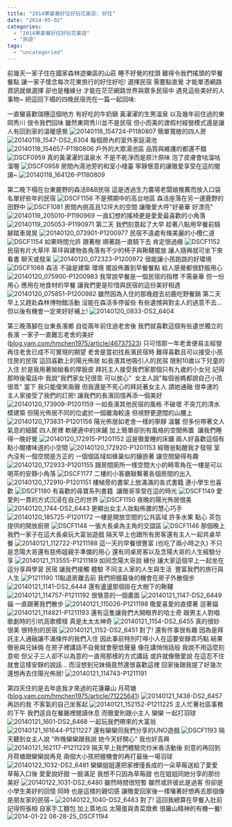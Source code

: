 ```yaml
---
title: "2014寒豪華好住好玩花東遊: 好住"
date: "2014-05-02"
categories: 
  - "2014寒豪華好住好玩花東遊"
  - "旅遊"
tags: 
  - "uncategoried"
---
```


前幾天一家子住在國家森林遊樂區的山莊 睡不好覺的枕頭 難得令我們搖頭的早餐餐點 讓一家子懷念每次花東旅行的好住好吃! 選擇民宿 需要點直覺 才能單憑網路資訊就做選擇 卻也是種緣分 才能在茫茫網路世界與眾多民宿中 遇見這些美好的人事物~ 把這回下榻的四晚民宿兜在一篇一起回味:

一直蠻喜歡瑞穗這個地方 有好吃的牛奶鍋 黃濯濯的生男溫泉 以及幾年前住過的東岡秀川 很令我們回味 雖然東岡秀川並不是民宿 但小而美的渡假村經營模式還是讓人有回到家的溫暖感覺 ![20140118_154724-P1180807](images/12110966354_6f1ca66e87.jpg) 簡單寬敞的四人房 ![20140118_1547-DS2_6304](images/12110880453_fcea36cdce.jpg) 每個房內的室外家庭湯池 ![20140118_154657-P1180806](images/12111239336_f95b2026c7.jpg) 戶外的大眾湯池區 品質與維護的都還不錯 ![DSCF0959](images/12110879473_a94d808487.jpg) 真的黃濯濯的溫泉水 不是不乾淨而是原汁原味 泡了皮膚會咕溜咕溜喔 ![DSCF0958](images/12110578565_8c0dcb1733.jpg) 房間內湯池旁的和室小棧臺 寧靜愜意的讓徹愛享受在這的閱讀~ ![20140118_164126-P1180809](images/12110964164_5bb56b09e4.jpg) 

第二晚下榻在台東鹿野的森活B&B民宿 這是透過生力農場老闆娘推薦而放入口袋名單好些年的民宿 ![DSCF1156](images/12198379105_c89f95f30d.jpg) 不是預期中的高台地區 森活座落在另一邊鹿野的田野中 ![DSCF1081](images/12198381325_4a45a1f86e.jpg) 房間內挑高且12坪大的空間 讓徹愛大呼"好豪華 好漂亮" ![20140119_205010-P1190969](images/12111442334_b59094d7aa.jpg) 一直幻想的搖椅更是愛愛最喜歡的小角落 ![20140119_205053-P1190971](images/12111715506_87139ca389.jpg) 第二天 我們刻意起了大早 趁著八點用早餐前騎腳踏車晃晃 ![20140120_073901-P1200977](images/12198798164_9764419580.jpg) 民宿不遠處有條美麗的小欖仁道 ![DSCF1154](images/12199003626_0a68d19813.jpg) 如果時間允許 跟著樹 順著路一直騎下去 肯定很過癮 ![DSCF1152](images/12198797004_2acb96f631.jpg) 民宿有片大草坪 草坪與建物各角落有不少的椅子與鞦韆擺放 讓人隨興就可坐下來看書 聊天或發呆 ![20140120_072323-P1200972](images/12198387235_3b3d9e65e4.jpg) 很能讓小孩跑跳的好環境 ![DSCF1088](images/12198376455_74012aaf1b.jpg) 森活 不論是建築 環境 擺設佈置到早餐餐點 給人感覺都很舒服用心 ![20140120_075900-P1200983](images/12198374185_a0e8a0de6c.jpg) 我常說早餐是一個民宿的指標 不需豪華 但一份用心 應用在地食材的早餐 讓我們更是珍惜與民宿的這份美好相遇 ![20140120_075851-P1200982](images/12198995456_8ebb4e68be.jpg) 雖然因為入住的那晚趕去初鹿吃野餐鍋 第二天早上又趕赴森林博物館活動 沒能在森活多停留些 有些遺憾與對主人的過意不去... 但以後有機會一定來好好補上! ![20140120_0833-DS2_6404](images/12198992876_eae31fd8a0.jpg)

第三晚落腳在台東長濱鄉 自從兩年前住過老舍後 我們就喜歡這個有些遺世獨立的長濱 一家子一直難忘老舍的美好 ([blog.yam.com/hmchen1975/article/46737523](http://blog.yam.com/hmchen1975/article/46737523)) 只可惜那一年老舍便易主經營 再住老舍已成不可實現的期望 老舍是當初找長濱民宿時 難得喜歡且可以接受小孩住房的民宿 這回喜歡上的陽光佈居 如長濱其他吸引人的民宿 限制10歲以下兒童的入住 於是我用著拗拗看的厚臉皮 拜託主人接受我們家那個只有九歲的小女兒 記得那時後電話中 我說"我們家女兒很乖 可以放心"  女主人說"每個爸媽都說自己小孩很乖" 當下 我只能傻笑兩聲 但我還是不死心的拜託著女主人 請她通融 很幸運的 主人家接受了我們的訂房! 讓我們的長濱回憶再添一個美好 ![20140120_173909-P1201159](images/12198265485_e0b1781658.jpg) 一如長濱其他民宿的風格 不破壞 不突兀的清水模建築 但陽光佈居不同的位處於一個離海較遠 但視野更遼闊的山腰上 ![20140120_173831-P1201156](images/12198884816_94ae88000a.jpg) 陽光佈居如老舍一樣的寧靜 溫馨 但多份帶著文人氣息的細膩 四人房裡 軟硬適中的床鋪 加上簡單卻別有風格的空間佈置  讓我們睡得一晚好覺 ![20140120_172915-P1201152](images/12198267435_ea3dfb4dd5.jpg) 這是徹愛睡的床鋪 兩人好喜歡這個有點小閣樓味道的小空間 ![20140120_172920-P1201153](images/12198679234_493d860ce9.jpg) 經徹爸點醒我才發現 室內沒有一個空間是方正的 一個個區域如蜂巢似的鑲嵌著 讓空間變得有趣 ![20140120_172933-P1201155](images/12198512433_c431b5051f.jpg) 跟房間廁所一樣空間大小的畸零角在一樓是可以喝茶的安靜小角落 ![DSCF1177](images/12199161173_abd731a5ee.jpg) 二樓的小客廳聯繫著各個房間的出入 ![20140120_172910-P1201151](images/12198267605_80f2072a72.jpg) 樓梯旁的書架上放滿滿的各式書籍 連小學生也喜歡 ![DSCF1180](images/12199160223_f47dccf937.jpg) 有喜歡的尋寶系列書籍  讓徹哥享受在這的時光 ![DSCF1149](images/12198877096_013f5d0961.jpg) 愛愛則一貫的方式沉浸在自己的世界 ![DSCF1150](images/12198670084_c08b23b378.jpg) 夜晚的陽光佈居很美 ![20140120_1744-DS2_6443](images/12198882896_f6aa20bbd6.jpg) 更顯出女主人妝點佈置的慧心巧手 ![20140120_185725-P1201172](images/12198877936_7ff35e06f5.jpg) 一樓是開放空間的公共區域 許多水果 點心 茶包提供的開放廚房 ![DSCF1148](images/12198674354_d2154b2446.jpg) 一張大長桌為主角的交誼區 ![DSCF1146](images/12198509053_1c1e3f2cf4.jpg) 那個晚上我們一家子在這大長桌玩大富翁遊戲 隔天早上也跟所有房客還有主人一起共桌早餐 ![20140121_112722-P1211188](images/12199524716_f34c69064c.jpg) 這一天的早餐很豐富 (也吃了兩小時之久) 不只是念陽大哥還有慈佈姐親手準備的用心 還有同桌房客以及念陽大哥的人生經驗分享 ![20140121_113555-P1211189](images/12199524316_d4496de4b8.jpg) 如同念陽大哥說 緣份 讓大家這個早上一起坐在這分享與學習 民宿 讓我們接觸 體驗 不同主人家的人生與生活  豐富我們的旅行與人生 ![P1211190](images/12199157523_5ea8154ef5.jpg) 11點退房離去前 我們把握最後的機會在房子外散個步 ![20140121_1141-DS2_6444](images/12199523106_617fff2e7b.jpg) 還有盪盪那個掛在大樹下的鞦韆 ![20140121_114757-P1211192](images/12199519946_bec7ff34d7.jpg) 很愜意的一個畫面 ![20140121_1147-DS2_6449](images/12199520686_a3d657f401.jpg) 貓 一直跟著我們散步 ![20140121_115026-P1211198](images/12199316454_a912b04c0b.jpg) 徹愛喜愛的直摸著 逗著貓 ![20140121_114821-P1211193](images/12198899745_c0c36ef1a8.jpg) 還有這隻讓我們大開眼界的哈士奇 跟男主人對唱歌劇時的引吭高歌模樣 真是太太太神奇 ![20140121_1154-DS2_6455](images/12199516216_11ec0a0077.jpg) 真的很妙 很美 很特別的民宿 ![20140121_1152-DS2_6451](images/12199517446_b48a464cc1.jpg) 對了! 還有件事很有趣 因為是拜託主人通融讓不滿條件的我們入住 因此事前特別叮嚀小人在這要安靜乖巧點 結果徹爸與兄妹倆 在房子裡講話不自覺就會壓低聲量 像在講悄悄話般 我說不用這麼刻意啦 但父子三人卻不以為意的一直用那樣的方式講話 或許就像徹愛說 在這忍不住就會這樣安靜的說話... 而沒想到兄妹倆竟然還很喜歡這裡 回家後跟我提了好幾次還想再去住陽光佈居! ![20140121_114743-P1211191](images/12198901265_92e27a897d.jpg)

第四天住的是去年底我才來過的花蓮羅山 月荷塘 ([blog.yam.com/hmchen1975/article/71225641](http://blog.yam.com/hmchen1975/article/71225641)) ![20140121_1438-DS2_6457](images/12199510146_4bfb146c8a.jpg) 再訪的我 不客氣的自己坐客起 ![20140121_152152-P1211225](images/12199499996_0d7f49dab8.jpg) 主人忙著社區事務的下午 我們逕自在餐廳裡閱讀休息 而徹愛則跟小主人 欒欒 一起打羽球 ![20140121_1601-DS2_6468](images/12199499356_a775aedcd1.jpg) 一起玩我們帶來的大富翁 ![20140121_161644-P1211227](images/12198878645_902ebc2d90.jpg) 還有欒欒同我們分享的UNO遊戲 ![DSCF1193](images/12199129783_2d00e9a52a.jpg) 隔天聽到女主人說 "昨晚欒欒跟我說 她今天好開心" 我也好高興 ![20140121_162117-P1211229](images/12198878085_f4ef2e51ec.jpg) 隔天早上我們體驗完炒米香活動後 刻意的再回到月荷塘跟欒欒說再見 兩個大小孩把握機會的再打最後一場羽球 ![20140122_1032-DS2_6481](images/12199106403_bfef298956.jpg) 欒欒姐姐還把家裡僅長成的一朵草莓送給了愛愛 草莓入口後 愛愛說好甜 一臉滿足 我想不只因為草莓甜 也在姐姐同她分享的那份美好 ![20140122_1031-DS2_6480](images/12199106903_219d79026d.jpg) 雖然時間很短暫 雖然或許彼此是過客 但卻是小學生美好的回憶 同時 也是這樣的親切感 讓徹愛回家後一樣嚷著好想再去那個像是朋友家的民宿~ ![20140122_1040-DS2_6483](images/12199472636_075036325e.jpg) 對了! 這回我總算在早餐入肚前 記得照張相 自家手工麵包 加上蒸地瓜 太陽蛋與青菜燉煮 很羅山精神的有機一餐! ![2014-01-22 08-28-25_DSCF1194](images/12199292704_0edd70c937.jpg)
